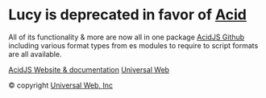 # Lucy is deprecated in favor of [Acid](https://acidjs.com)

All of its functionality & more are now all in one package [AcidJS Github](https://github.com/universalweb/Acid) including various format types from es modules to require to script formats are all available.

[AcidJS Website & documentation](https://acidjs.com)
[Universal Web](https://universalweb.io)

© copyright [Universal Web, Inc](https://universalweb.io)
